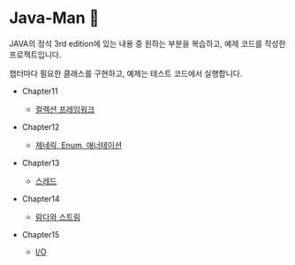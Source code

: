 # Java-Man 💪

JAVA의 정석 3rd edition에 있는 내용 중 원하는 부분을 복습하고, 예제 코드를 작성한 프로젝트입니다.

챕터마다 필요한 클래스를 구현하고, 예제는 테스트 코드에서 실행합니다.

- Chapter11

  - [컬렉션 프레임워크](https://github.com/sejins/Jin-Study-JAVA/tree/main/java-man/src/main/java/chapter11)

- Chapter12

  - [제네릭, Enum, 애너테이션](https://github.com/sejins/Jin-Study-JAVA/tree/main/java-man/src/main/java/chapter12)

- Chapter13

  - [스레드]()

- Chapter14

  - [람다와 스트림](https://github.com/sejins/Jin-Study-JAVA/tree/main/java-man/src/main/java/chapter14)

- Chapter15
  - [I/O]()